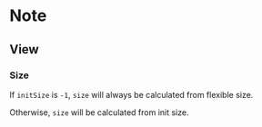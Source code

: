 # Note

## View

### Size

If `initSize` is `-1`, `size` will always be calculated from flexible size.

Otherwise, `size` will be calculated from init size.
